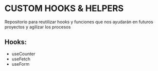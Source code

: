 # CUSTOM HOOKS & HELPERS
Repositorio para reutilizar hooks y funciones que nos ayudarán en futuros proyectos y agilizar los procesos

## Hooks:
- useCounter
- useFetch
- useForm